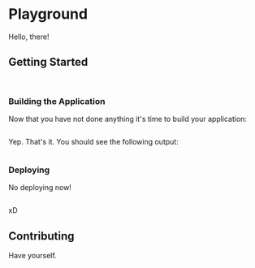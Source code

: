 # Playground

Hello, there!

## Getting Started

```

```

```

```

### Building the Application

Now that you have not done anything it's time to build your application:

```

```

Yep. That's it. You should see the following output:

```

```

### Deploying

No deploying now!
```

```

xD

## Contributing

Have yourself.
